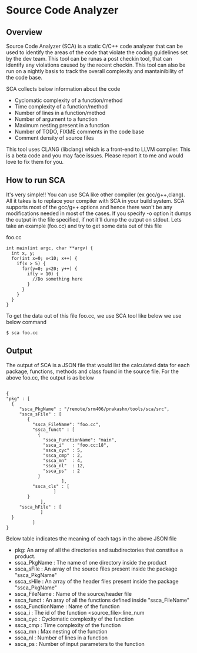 # Source Code Analyzer

Overview
--------------------------------------------------------------------------------------------------
Source Code Analyzer (SCA) is a static C/C++ code analyzer that can be used to identify the areas of the code that violate the coding guidelines set by the dev team. 
This tool can be runas a post checkin tool, that can identify any violations caused by the recent checkin. This tool can also be run on a 
nightly basis to track the overall complexity and mantainibility of the code base. 

SCA collects below information about the code

- Cyclomatic complexity of a function/method
- Time complexity of a function/method
- Number of lines in a function/method
- Number of argument to a function
- Maximum nesting present in a function
- Number of TODO, FIXME comments in the code base
- Comment density of source files

This tool uses CLANG (libclang) which is a front-end to LLVM compiler. This is a beta code and you may face issues. Please report it to me and would love to fix them for you. 

How to run SCA
-----------------------------------------------------------------------------------------------------------
It's very simple!! You can use SCA like other compiler (ex gcc/g++,clang). All it takes is to replace your compiler with SCA in your build system. SCA supports most of the gcc/g++ options and hence there won't be any modifications needed in most of the cases. If you specify -o option it dumps the output in the file specified, if not it'll 
dump the output on stdout. Lets take an example (foo.cc) and try to get some data out of this file

foo.cc

````
int main(int argc, char **argv) {
  int x, y;
  for(int x=0; x<10; x++) {
    if(x > 5) {
      for(y=0; y<20; y++) {
        if(y > 10) {
          //Do something here
        }
      }
    }
  }
}
  ````
  To get the data out of this file foo.cc, we use SCA tool like below we use below command
  ````
  $ sca foo.cc
  ````
  Output
------------------------------------------------------------------------------------------------------------------------------------
  The output of SCA is a JSON file that would list the calculated data for each package, functions, methods and class found in the 
  source file. For the above foo.cc, the output is as below
  ````
  
  {
  "pkg" : [
    {
       "ssca_PkgName" : "/remote/srm406/prakashn/tools/sca/src",
       "ssca_sFile" : [
          {
            "ssca_FileName": "foo.cc",
            "ssca_funct" : [
              {
                "ssca_FunctionName": "main",
                "ssca_i"   : "foo.cc:18",
                "ssca_cyc" : 5,
                "ssca_cmp" : 2,
                "ssca_mn"  : 4,
                "ssca_nl"  : 12,
                "ssca_ps"  : 2
              }
                       ],
            "ssca_cls" : [
                    ]
          }
               ],
       "ssca_hFile" : [
               ]
    }
            ]
}
````
Below table indicates the meaning of each tags in the above JSON file

- pkg: An array of all the directories and subdirectories that constitue a product.
- ssca_PkgName    : The name of one directory inside the product
- ssca_sFile      : An array of the source files present inside the package "ssca_PkgName"
- ssca_sHile      : An array of the header files present inside the package "ssca_PkgName"
- ssca_FileName   : Name of the source/header file
- ssca_funct      : An aray of all the functions defined inside "ssca_FileName"
- ssca_FunctionName : Name of the function
- ssca_i          : The id of the function <source_file>:line_num
- ssca_cyc        : Cyclomatic complexity of the function
- ssca_cmp        : Time complexity of the function
- ssca_mn         : Max nesting of the function
- ssca_nl         : Number of lines in a function
- ssca_ps         : Number of input parameters to the function
